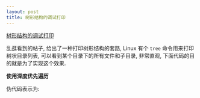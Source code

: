 ```yaml
---
layout: post
title: 树形结构的调试打印
---
```


[树形结构的调试打印](https://www.v2ex.com/t/338653)

乱逛看到的帖子, 给出了一种打印树形结构的套路, Linux 有个 `tree` 命令用来打印树状目录列表, 可以看到某个目录下的所有文件和子目录, 非常直观, 下面代码的目的就是为了实现这个效果.

**使用深度优先遍历**



伪代码表示为:

```

```


```

```
